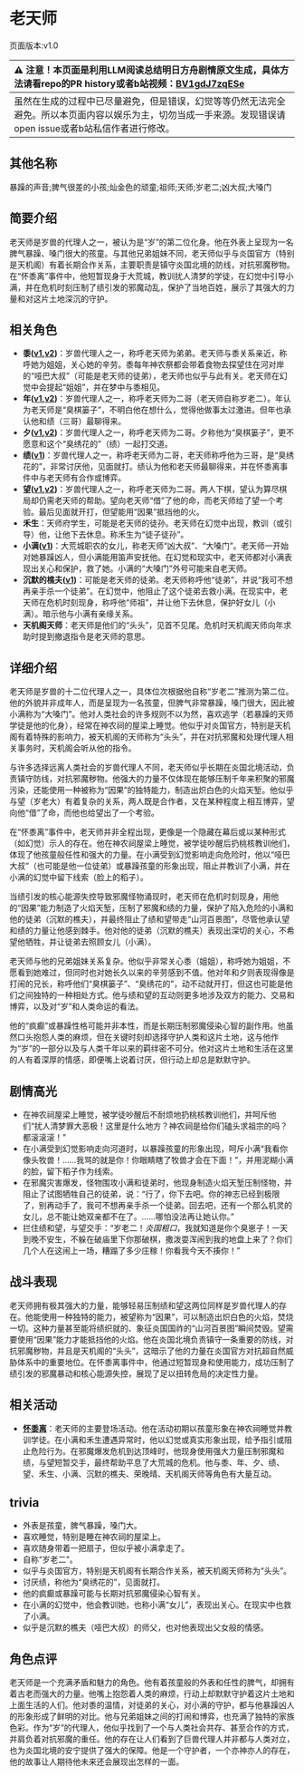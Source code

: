 # 老天师
页面版本:v1.0
 

| :warning: 注意！本页面是利用LLM阅读总结明日方舟剧情原文生成，具体方法请看repo的PR history或者b站视频：[BV1gdJ7zqESe](https://www.bilibili.com/video/BV1gdJ7zqESe/)         |
|:----------------------------|
| 虽然在生成的过程中已尽量避免，但是错误，幻觉等等仍然无法完全避免。所以本页面内容以娱乐为主，切勿当成一手来源。发现错误请open issue或者b站私信作者进行修改。|



## 其他名称
暴躁的声音;脾气很差的小孩;灿金色的顽童;祖师;天师;岁老二;凶大叔;大嗓门
## 简要介绍
老天师是岁兽的代理人之一，被认为是“岁”的第二位化身。他在外表上呈现为一名脾气暴躁、嗓门很大的孩童。与其他兄弟姐妹不同，老天师似乎与炎国官方（特别是天机阁）有着长期合作关系，主要职责是镇守炎国北境的防线，对抗邪魔秽物。在“怀黍离”事件中，他短暂现身于大荒城，教训扰人清梦的学徒，在幻觉中引导小满，并在危机时刻压制了绩引发的邪魔动乱，保护了当地百姓，展示了其强大的力量和对这片土地深沉的守护。
## 相关角色
-   **黍([v1](char_2025_shu.md),[v2](../char_v3/char_2025_shu.md))**：岁兽代理人之一，称呼老天师为弟弟。老天师与黍关系亲近，称呼她为姐姐，关心她的辛劳。黍每年神农祭都会带着食物去探望住在河对岸的“哑巴大叔”（可能是老天师的徒弟），老天师也似乎与此有关。老天师在幻觉中会提起“姐姐”，并在梦中与黍相见。
-   **年([v1](char_2014_nian.md),[v2](../char_v3/char_2014_nian.md))**：岁兽代理人之一，称呼老天师为二哥（老天师自称岁老二）。年认为老天师是“臭棋篓子”，不明白他在想什么，觉得他做事太过激进。但年也承认他和绩（三哥）最聊得来。
-   **夕([v1](char_2015_dusk.md),[v2](../char_v3/char_2015_dusk.md))**：岁兽代理人之一，称呼老天师为二哥。夕称他为“臭棋篓子”，更不愿意和这个“臭绣花的”（绩）一起打交道。
-   **绩([v1](extended_char_ji.md))**：岁兽代理人之一，称呼老天师为二哥，老天师称呼他为三哥，是“臭绣花的”，非常讨厌他，见面就打。绩认为他和老天师最聊得来，并在怀黍离事件中与老天师有合作或博弈。
-   **望([v1](extended_char_wang.md),[v2](../char_v3/extended_char_wang.md))**：岁兽代理人之一，称呼老天师为二哥。两人下棋，望认为算尽棋局却仍需老天师的帮助。望向老天师“借”了他的命，而老天师给了望一个考验。最后见面就开打，但望能用“因果”抵挡他的火。
-   **禾生**：天师府学生，可能是老天师的徒孙。老天师在幻觉中出现，教训（或引导）他，让他下去休息。称禾生为“徒子徒孙”。
-   **小满([v1](char_4122_grabds.md))**：大荒城职农的女儿，称老天师“凶大叔”、“大嗓门”。老天师一开始对她暴躁凶人，但小满能用笛声安抚他。在幻觉和现实中，老天师都对小满表现出关心和保护，救了她。小满的“大嗓门”外号可能来自老天师。
-   **沉默的樵夫([v1](extended_char_chen_mo_de_qiao_fu.md))**：可能是老天师的徒弟。老天师称呼他“徒弟”，并说“我可不想再亲手杀一个徒弟”。在幻觉中，他阻止了这个徒弟去救小满。在现实中，老天师在危机时刻现身，称呼他“师祖”，并让他下去休息，保护好女儿（小满）。暗示他与小满有亲缘关系。
-   **天机阁天师**：老天师是他们的“头头”，见首不见尾。危机时天机阁天师向年求助时提到撤退指令是老天师的意思。
## 详细介绍
老天师是岁兽的十二位代理人之一，具体位次根据他自称“岁老二”推测为第二位。他的外貌并非成年人，而是呈现为一名孩童，但脾气非常暴躁，嗓门很大，因此被小满称为“大嗓门”。他对人类社会的许多规则不以为然，喜欢逃学（若暴躁的天师学徒是他的化身），经常在神农祠的屋梁上睡觉。他似乎对炎国官方，特别是天机阁有着特殊的影响力，被天机阁的天师称为“头头”，并在对抗邪魔和处理代理人相关事务时，天机阁会听从他的指令。

与许多选择远离人类社会的岁兽代理人不同，老天师似乎长期在炎国北境活动，负责镇守防线，对抗邪魔秽物。他强大的力量不仅体现在能够压制千年来积聚的邪魔污染，还能使用一种被称为“因果”的独特能力，制造出炽白色的火焰天堑。他似乎与望（岁老大）有着复杂的关系，两人既是合作者，又在某种程度上相互博弈，望向他“借”了命，而他也给望出了一个考验。

在“怀黍离”事件中，老天师并非全程出现，更像是一个隐藏在幕后或以某种形式（如幻觉）示人的存在。他在神农祠屋梁上睡觉，被学徒吵醒后扔桃核教训他们，体现了他孩童般任性和强大的力量。在小满受到幻觉影响走向危险时，他以“哑巴大叔”（也可能是他一位徒弟）或暴躁孩童的形象出现，阻止并教训了小满，并在小满的幻觉中留下线索（脸上的稻子）。

当绩引发的核心能源失控导致邪魔怪物涌现时，老天师在危机时刻现身，用他的“因果”能力制造了火焰天堑，压制了邪魔和绩的力量，保护了陷入危险的小满和他的徒弟（沉默的樵夫），并最终阻止了绩和望带走“山河百景图”，尽管他承认望和绩的力量让他感到棘手。他对他的徒弟（沉默的樵夫）表现出深切的关心，不希望他牺牲，并让徒弟去照顾女儿（小满）。

老天师与他的兄弟姐妹关系复杂。他似乎非常关心黍（姐姐），称呼她为姐姐，不愿看到她难过，但同时也对她长久以来的辛劳感到不值。他对年和夕则表现得像是打闹的兄长，称呼他们“臭棋篓子”、“臭绣花的”，动不动就开打，但这也可能是他们之间独特的一种相处方式。他与绩和望的互动则更多地涉及双方的能力、交易和博弈，以及对“岁”和人类命运的看法。

他的“疯癫”或暴躁性格可能并非本性，而是长期压制邪魔侵染心智的副作用。他虽然口头抱怨人类的麻烦，但在关键时刻却选择守护人类和这片土地，这与他作为“岁”的一部分以及与人类千年以来的羁绊密不可分。他对这片土地和生活在这里的人有着深厚的情感，即便嘴上说着讨厌，但行动上却总是默默守护。
## 剧情高光
- 在神农祠屋梁上睡觉，被学徒吵醒后不耐烦地扔桃核教训他们，并呵斥他们“扰人清梦罪大恶极！这里是什么地方？神农祠是给你们磕头求祖宗的吗？都滚滚滚！”
- 在小满受到幻觉影响走向河道时，以暴躁孩童的形象出现，呵斥小满“我看你像头牧兽！……我骂的就是你！你眼睛瞎了牧兽才会在下面！”，并用泥糊小满的脸，留下稻子作为线索。
- 在邪魔灾害爆发，怪物围攻小满和徒弟时，他现身制造火焰天堑压制怪物，并阻止了试图牺牲自己的徒弟，说：“行了，你下去吧。你的神志已经到极限了，别再动手了，我可不想再亲手杀一个徒弟。回去吧，还有一个那么机灵的女儿，总不能让她双亲都不在了。......哪怕没法再让她认你。”
- 拦住绩和望，与望交手：“岁老二！*炎国粗口*，我就知道是你个臭崽子！一天到晚不安生，不躲在破庙里下你那破棋，撒泼耍浑闹到我的地盘上来了？你们几个人在这闹上一场，糟蹋了多少庄稼！你看我今天不揍你！”
## 战斗表现
老天师拥有极其强大的力量，能够轻易压制绩和望这两位同样是岁兽代理人的存在。他能使用一种独特的能力，被望称为“因果”，可以制造出炽白色的火焰，焚烧一切。这种力量甚至能将绩织就的、象征炎国国祚的“山河百景图”瞬间焚毁。望需要使用“因果”能力才能抵挡他的火焰。他在炎国北境负责镇守一条重要的防线，对抗邪魔秽物，并且是天机阁的“头头”，这暗示了他的力量在炎国官方对抗超自然威胁体系中的重要地位。在怀黍离事件中，他通过短暂现身和使用能力，成功压制了绩引发的邪魔暴动和核心能源失控，展现了足以扭转危局的决定性力量。
## 相关活动
-   **[怀黍离](../stories/act31side.md)**：老天师的主要登场活动。他在活动初期以孩童形象在神农祠睡觉并教训学徒。在小满和禾生遭遇异常时，他以幻觉或真实形象出现，给予指引或阻止危险行为。在邪魔爆发危机到达顶峰时，他现身使用强大力量压制邪魔和绩，与望短暂交手，最终帮助平息了大荒城的危机。他与黍、年、夕、绩、望、禾生、小满、沉默的樵夫、荣晚晴、天机阁天师等角色有大量互动。
## trivia
- 外表是孩童，脾气暴躁，嗓门大。
- 喜欢睡觉，特别是睡在神农祠的屋梁上。
- 喜欢随身带着一把扇子，但似乎被小满拿走了。
- 自称“岁老二”。
- 似乎与炎国官方，特别是天机阁有长期合作关系，被天机阁天师称为“头头”。
- 讨厌绩，称他为“臭绣花的”，见面就打。
- 他的疯癫或暴躁可能与长期对抗邪魔侵染心智有关。
- 在小满的幻觉中，他会教训她，也称小满“女儿”，表现出关心。在现实中也救了小满。
- 似乎是沉默的樵夫（哑巴大叔）的师父，也对他表现出父女般的情感。
## 角色点评
老天师是一个充满矛盾和魅力的角色。他有着孩童般的外表和任性的脾气，却拥有着古老而强大的力量。他嘴上抱怨着人类的麻烦，行动上却默默守护着这片土地和上面生活的人们。他对黍的温情，对徒弟的关心，对小满的守护，都与他暴躁凶人的形象形成了鲜明的对比。他与兄弟姐妹之间的打闹和博弈，也充满了独特的家族色彩。作为“岁”的代理人，他似乎找到了一个与人类社会共存、甚至合作的方式，并肩负着对抗邪魔的重任。他的存在让人们看到了巨兽代理人并非都与人类对立，也为炎国北境的安宁提供了强大的保障。他是一个守护者，一个亦神亦人的存在，他的故事让人期待他未来还会展现出怎样的一面。